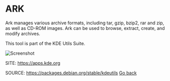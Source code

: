 # ARK

 Ark manages various archive formats, including tar, gzip,
 bzip2, rar and zip, as well as CD-ROM images. Ark can be 
 used to browse, extract, create, and modify archives. 

 This tool is part of the KDE Utils Suite.
 
 ![Screenshot](https://cdn.kde.org/screenshots/ark/ark.png)
 
 SITE: https://apps.kde.org

 SOURCE: https://packages.debian.org/stable/kdeutils
 [Go back](https://portable-linux-apps.github.io/apps.html)
